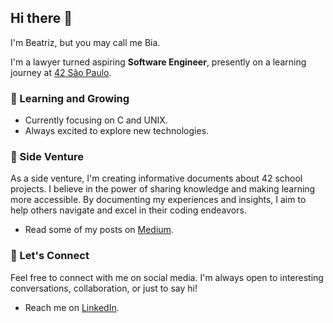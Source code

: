 <!--
**bbazaglia/bbazaglia** is a ✨ _special_ ✨ repository because its `README.md` (this file) appears on your GitHub profile.

Here are some ideas to get you started:

- 🔭 I’m currently working on ...
- 🌱 I’m currently learning ...
- 👯 I’m looking to collaborate on ...
- 🤔 I’m looking for help with ...
- 💬 Ask me about ...
- 📫 How to reach me: ...
- 😄 Pronouns: ...
- ⚡ Fun fact: ...
-->

## Hi there 👋
I'm Beatriz, but you may call me Bia.

I'm a lawyer turned aspiring <strong>Software Engineer</strong>, presently on a learning journey at [42 São Paulo](https://www.42network.org/). 

### 🌱 Learning and Growing

- Currently focusing on C and UNIX.
- Always excited to explore new technologies.

### 🎯 Side Venture

As a side venture, I'm creating informative documents about 42 school projects.
I believe in the power of sharing knowledge and making learning more accessible. By documenting my experiences and insights, I aim to help others navigate and excel in their coding endeavors.

- Read some of my posts on [Medium](https://medium.com/@beatrizbazaglia).

### 🤝 Let's Connect

Feel free to connect with me on social media. I'm always open to interesting conversations, collaboration, or just to say hi!

- Reach me on [LinkedIn](https://www.linkedin.com/in/beatriz-bazaglia-4a1110254/).
